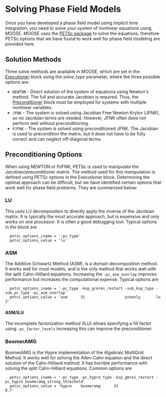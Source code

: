 # Solving Phase Field Models

Once you have developed a phase field model using implicit time integration, you need to solve your system of nonlinear equations using MOOSE. MOOSE uses the [PETSc package](http://www.mcs.anl.gov/petsc/documentation/) to solve the equations, therefore PETSc options that we have found to work well for phase field modeling are provided here.

## Solution Methods

Three solve methods are available in MOOSE, which are set in the [Executioner](../../../framework/systems/Executioner/Overview) block using the _solve_type_ parameter, where the three possible options are:

* `NEWTON` - Direct solution of the system of equations using Newton's method. The full and accurate Jacobian is required. Thus, the [Preconditioner](../../../framework/systems/Preconditioning/Overview) block must be employed for systems with multiple nonlinear variables.
* `JFNK` - The system is solved using Jacobian Free Newton Krylov (JFNK), so no Jacobian terms are needed. However, JFNK often does not perform well without preconditioning.
* `PJFNK` - The system is solved using preconditioned JFNK. The Jacobian is used to precondition the matrix, but it does not have to be fully correct and can neglect off-diagonal terms.

Preconditioning Options
--------------

When using NEWTON or PJFNK, PETSc is used to manipulate the Jacobian/preconditioner matrix. The method used for this manipulation is defined using PETSc options in the Executioner block. Determining the optimal approach can be difficult, but we have identified certain options that work well for phase field problems. They are summarized below:

### LU
This uses LU decomposition to directly apply the inverse of the Jacobian matrix. It is typically the most accurate approach, but is expensive and only works on one processor. It is often a good debugging tool. Typical options in the block are

```
  petsc_options_iname = '-pc_type'
  petsc_options_value = 'lu'
```

### ASM
The Additive Schwartz Method (ASM), is a domain decomposition method. It works well for most models, and is the only method that works well with the split Cahn-Hilliard equations. Increasing the `-pc_asm_overlap` improves performance but increases the computational expense. Typical options are

```
  petsc_options_iname = '-pc_type -ksp_grmres_restart -sub_ksp_type -sub_pc_type -pc_asm_overlap'
  petsc_options_value = 'asm      31                  preonly       lu           2'
```

#### ASM/ILU
The incomplete factorization method (ILU) allows specifying a fill factor using `-pc_factor_levels` increasing this can improve the preconditioner.

### BoomerAMG
BoomerAMG is the Hypre implementation of the Algebraic MultiGrid Method. It works well for solving the Allen-Cahn equation and the direct solution of the Cahn-Hilliard method. It has horrible performance with solving the split Cahn-Hilliard equations. Common options are

```
  petsc_options_iname = '-pc_type -pc_hypre_type -ksp_gmres_restart -pc_hypre_boomeramg_strong_threshold'
  petsc_options_value = 'hypre    boomeramg      31                 0.7'
```
